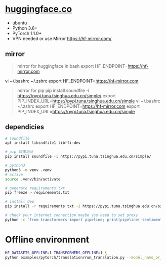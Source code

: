 # [huggingface.co](https://huggingface.co/)

* ubuntu 
* Python 3.6+
* PyTorch 1.1.0+
* VPN needed or use Mirror https://hf-mirror.com/ 

## mirror 
> mirror for huggingface
in bash 
export HF_ENDPOINT=https://hf-mirror.com

vi ~/.bashrc  ~/.zshrc
export HF_ENDPOINT=https://hf-mirror.com

> mirror for pip
pip install soundfile -i https://pypi.tuna.tsinghua.edu.cn/simple/
export PIP_INDEX_URL=https://pypi.tuna.tsinghua.edu.cn/simple
vi ~/.bashrc  ~/.zshrc
export HF_ENDPOINT=https://hf-mirror.com
export PIP_INDEX_URL=https://pypi.tuna.tsinghua.edu.cn/simple

## dependicies 
```bash
# soundfile
apt install libsndfile1 libffi-dev

# pip 镜像地址
pip install soundfile -i https://pypi.tuna.tsinghua.edu.cn/simple/

# python3 
python3 -m venv .venv
# active
source .venv/bin/activate

# generate requirements.txt
pip freeze > requirements.txt

# install dep
pip install -r requirements.txt -i https://pypi.tuna.tsinghua.edu.cn/simple/

# check your internet connection maybe you need to set proxy
python -c "from transformers import pipeline; print(pipeline('sentiment-analysis')('we love you'))"

```

# Offline environment
```bash
HF_DATASETS_OFFLINE=1 TRANSFORMERS_OFFLINE=1 \
python examples/pytorch/translation/run_translation.py --model_name_or_path google-t5/t5-small --dataset_name wmt16 --dataset_config ro-en ...
```